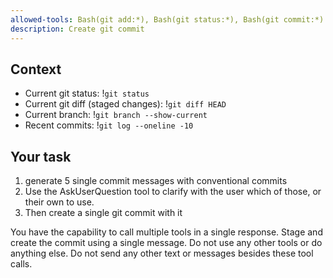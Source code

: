 ```yaml
---
allowed-tools: Bash(git add:*), Bash(git status:*), Bash(git commit:*)
description: Create git commit 
---
```


## Context

- Current git status: !`git status`
- Current git diff (staged changes): !`git diff HEAD`
- Current branch: !`git branch --show-current`
- Recent commits: !`git log --oneline -10`

## Your task

1. generate 5 single commit messages with conventional commits
2. Use the AskUserQuestion tool to clarify with the user which of those, or their own to use.
3. Then create a single git commit with it

You have the capability to call multiple tools in a single response. Stage and create the commit using a single message. Do not use any other tools or do anything else. Do not send any other text or messages besides these tool calls.